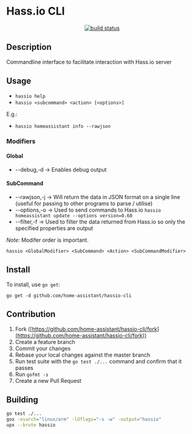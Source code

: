 # Hass.io CLI

<p align="center">
<a href="https://travis-ci.org/home-assistant/hassio-cli">
        <img src="https://travis-ci.org/home-assistant/hassio-cli.svg?branch=master"
            alt="build status"></a>
</p>

## Description

Commandline interface to facilitate interaction with Hass.io server

## Usage

- `hassio help`
- `hassio <subcommand> <action> [<options>]`

E.g.:

- `hassio homeassistant info --rawjson`

### Modifiers

#### Global

- --debug,-d -> Enables debug output

#### SubCommand

- --rawjson,-j -> Will return the data in JSON format on a 
                    single line (useful for passing to other 
                    programs to parse / utilise)
- --options,-o -> Used to send commands to Hass.io `hassio homeassistant update --options version=0.60`
- --filter,-f  -> Used to filter the data returned from Hass.io so only the specified properties are output

*Note:* Modifer order is important.

`hassio <GlobalModifier> <SubCommand> <Action> <SubCommandModifier>`

## Install

To install, use `go get`:

`go get -d github.com/home-assistant/hassio-cli`

## Contribution

1. Fork ([https://github.com/home-assistant/hassio-cli/fork](https://github.com/home-assistant/hassio-cli/fork))
1. Create a feature branch
1. Commit your changes
1. Rebase your local changes against the master branch
1. Run test suite with the `go test ./...` command and confirm that it passes
1. Run `gofmt -s`
1. Create a new Pull Request

## Building

```bash
go test ./...
gox -osarch="linux/arm" -ldflags="-s -w" -output="hassio"
upx --brute hassio
```
